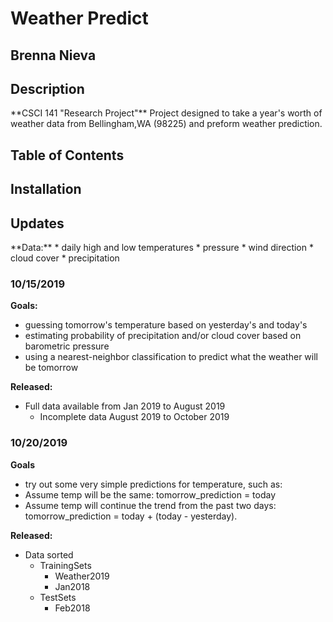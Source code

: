 <H1>Weather Predict</H1>
<H2>Brenna Nieva</H2>



<H2>Description</H2>
**CSCI 141 "Research Project"**
Project designed to take a year's worth of weather data from Bellingham,WA (98225) and preform weather prediction.

<H2>Table of Contents</H2>
<h2>Installation</h2>


<H2>Updates</h2>
**Data:**
* daily high and low temperatures
* pressure
* wind direction
* cloud cover
* precipitation

<h3>10/15/2019</h3>


**Goals:**
* guessing tomorrow's temperature based on yesterday's and today's
* estimating probability of precipitation and/or cloud cover based on barometric pressure
* using a nearest-neighbor classification to predict what the weather will be tomorrow

**Released:**
* Full data available from Jan 2019 to August 2019
    * Incomplete data August 2019 to October 2019
<h3>10/20/2019</h3>

**Goals**
* try out some very simple predictions for temperature, such as:
* Assume temp will be the same: tomorrow_prediction = today
* Assume temp will continue the trend from the past two days: tomorrow_prediction = today + (today - yesterday).

**Released:**
* Data sorted
    * TrainingSets
        * Weather2019
        * Jan2018
    * TestSets
        * Feb2018
</p>